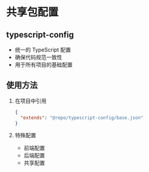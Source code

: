 ﻿# 共享包配置

## typescript-config
- 统一的 TypeScript 配置
- 确保代码规范一致性
- 用于所有项目的基础配置

## 使用方法
1. 在项目中引用
   ```json
   {
     "extends": "@repo/typescript-config/base.json"
   }
   ```

2. 特殊配置
   - 前端配置
   - 后端配置
   - 共享配置
